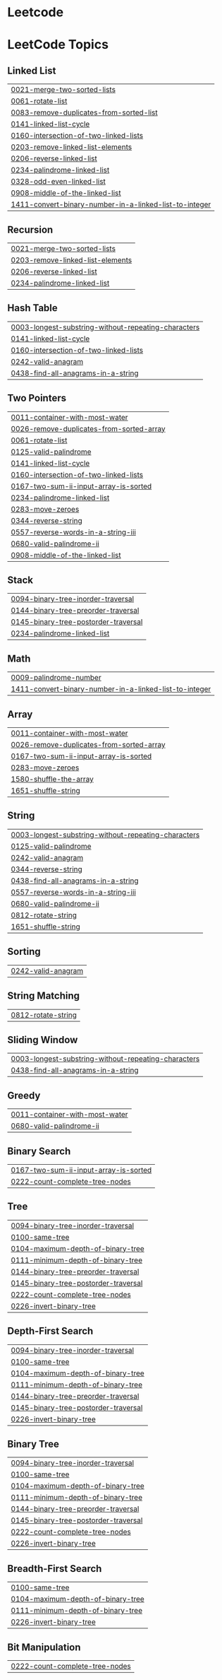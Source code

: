 # Leetcode
<!---LeetCode Topics Start-->
# LeetCode Topics
## Linked List
|  |
| ------- |
| [0021-merge-two-sorted-lists](https://github.com/About-Rudra/Leetcode/tree/master/0021-merge-two-sorted-lists) |
| [0061-rotate-list](https://github.com/About-Rudra/Leetcode/tree/master/0061-rotate-list) |
| [0083-remove-duplicates-from-sorted-list](https://github.com/About-Rudra/Leetcode/tree/master/0083-remove-duplicates-from-sorted-list) |
| [0141-linked-list-cycle](https://github.com/About-Rudra/Leetcode/tree/master/0141-linked-list-cycle) |
| [0160-intersection-of-two-linked-lists](https://github.com/About-Rudra/Leetcode/tree/master/0160-intersection-of-two-linked-lists) |
| [0203-remove-linked-list-elements](https://github.com/About-Rudra/Leetcode/tree/master/0203-remove-linked-list-elements) |
| [0206-reverse-linked-list](https://github.com/About-Rudra/Leetcode/tree/master/0206-reverse-linked-list) |
| [0234-palindrome-linked-list](https://github.com/About-Rudra/Leetcode/tree/master/0234-palindrome-linked-list) |
| [0328-odd-even-linked-list](https://github.com/About-Rudra/Leetcode/tree/master/0328-odd-even-linked-list) |
| [0908-middle-of-the-linked-list](https://github.com/About-Rudra/Leetcode/tree/master/0908-middle-of-the-linked-list) |
| [1411-convert-binary-number-in-a-linked-list-to-integer](https://github.com/About-Rudra/Leetcode/tree/master/1411-convert-binary-number-in-a-linked-list-to-integer) |
## Recursion
|  |
| ------- |
| [0021-merge-two-sorted-lists](https://github.com/About-Rudra/Leetcode/tree/master/0021-merge-two-sorted-lists) |
| [0203-remove-linked-list-elements](https://github.com/About-Rudra/Leetcode/tree/master/0203-remove-linked-list-elements) |
| [0206-reverse-linked-list](https://github.com/About-Rudra/Leetcode/tree/master/0206-reverse-linked-list) |
| [0234-palindrome-linked-list](https://github.com/About-Rudra/Leetcode/tree/master/0234-palindrome-linked-list) |
## Hash Table
|  |
| ------- |
| [0003-longest-substring-without-repeating-characters](https://github.com/About-Rudra/Leetcode/tree/master/0003-longest-substring-without-repeating-characters) |
| [0141-linked-list-cycle](https://github.com/About-Rudra/Leetcode/tree/master/0141-linked-list-cycle) |
| [0160-intersection-of-two-linked-lists](https://github.com/About-Rudra/Leetcode/tree/master/0160-intersection-of-two-linked-lists) |
| [0242-valid-anagram](https://github.com/About-Rudra/Leetcode/tree/master/0242-valid-anagram) |
| [0438-find-all-anagrams-in-a-string](https://github.com/About-Rudra/Leetcode/tree/master/0438-find-all-anagrams-in-a-string) |
## Two Pointers
|  |
| ------- |
| [0011-container-with-most-water](https://github.com/About-Rudra/Leetcode/tree/master/0011-container-with-most-water) |
| [0026-remove-duplicates-from-sorted-array](https://github.com/About-Rudra/Leetcode/tree/master/0026-remove-duplicates-from-sorted-array) |
| [0061-rotate-list](https://github.com/About-Rudra/Leetcode/tree/master/0061-rotate-list) |
| [0125-valid-palindrome](https://github.com/About-Rudra/Leetcode/tree/master/0125-valid-palindrome) |
| [0141-linked-list-cycle](https://github.com/About-Rudra/Leetcode/tree/master/0141-linked-list-cycle) |
| [0160-intersection-of-two-linked-lists](https://github.com/About-Rudra/Leetcode/tree/master/0160-intersection-of-two-linked-lists) |
| [0167-two-sum-ii-input-array-is-sorted](https://github.com/About-Rudra/Leetcode/tree/master/0167-two-sum-ii-input-array-is-sorted) |
| [0234-palindrome-linked-list](https://github.com/About-Rudra/Leetcode/tree/master/0234-palindrome-linked-list) |
| [0283-move-zeroes](https://github.com/About-Rudra/Leetcode/tree/master/0283-move-zeroes) |
| [0344-reverse-string](https://github.com/About-Rudra/Leetcode/tree/master/0344-reverse-string) |
| [0557-reverse-words-in-a-string-iii](https://github.com/About-Rudra/Leetcode/tree/master/0557-reverse-words-in-a-string-iii) |
| [0680-valid-palindrome-ii](https://github.com/About-Rudra/Leetcode/tree/master/0680-valid-palindrome-ii) |
| [0908-middle-of-the-linked-list](https://github.com/About-Rudra/Leetcode/tree/master/0908-middle-of-the-linked-list) |
## Stack
|  |
| ------- |
| [0094-binary-tree-inorder-traversal](https://github.com/About-Rudra/Leetcode/tree/master/0094-binary-tree-inorder-traversal) |
| [0144-binary-tree-preorder-traversal](https://github.com/About-Rudra/Leetcode/tree/master/0144-binary-tree-preorder-traversal) |
| [0145-binary-tree-postorder-traversal](https://github.com/About-Rudra/Leetcode/tree/master/0145-binary-tree-postorder-traversal) |
| [0234-palindrome-linked-list](https://github.com/About-Rudra/Leetcode/tree/master/0234-palindrome-linked-list) |
## Math
|  |
| ------- |
| [0009-palindrome-number](https://github.com/About-Rudra/Leetcode/tree/master/0009-palindrome-number) |
| [1411-convert-binary-number-in-a-linked-list-to-integer](https://github.com/About-Rudra/Leetcode/tree/master/1411-convert-binary-number-in-a-linked-list-to-integer) |
## Array
|  |
| ------- |
| [0011-container-with-most-water](https://github.com/About-Rudra/Leetcode/tree/master/0011-container-with-most-water) |
| [0026-remove-duplicates-from-sorted-array](https://github.com/About-Rudra/Leetcode/tree/master/0026-remove-duplicates-from-sorted-array) |
| [0167-two-sum-ii-input-array-is-sorted](https://github.com/About-Rudra/Leetcode/tree/master/0167-two-sum-ii-input-array-is-sorted) |
| [0283-move-zeroes](https://github.com/About-Rudra/Leetcode/tree/master/0283-move-zeroes) |
| [1580-shuffle-the-array](https://github.com/About-Rudra/Leetcode/tree/master/1580-shuffle-the-array) |
| [1651-shuffle-string](https://github.com/About-Rudra/Leetcode/tree/master/1651-shuffle-string) |
## String
|  |
| ------- |
| [0003-longest-substring-without-repeating-characters](https://github.com/About-Rudra/Leetcode/tree/master/0003-longest-substring-without-repeating-characters) |
| [0125-valid-palindrome](https://github.com/About-Rudra/Leetcode/tree/master/0125-valid-palindrome) |
| [0242-valid-anagram](https://github.com/About-Rudra/Leetcode/tree/master/0242-valid-anagram) |
| [0344-reverse-string](https://github.com/About-Rudra/Leetcode/tree/master/0344-reverse-string) |
| [0438-find-all-anagrams-in-a-string](https://github.com/About-Rudra/Leetcode/tree/master/0438-find-all-anagrams-in-a-string) |
| [0557-reverse-words-in-a-string-iii](https://github.com/About-Rudra/Leetcode/tree/master/0557-reverse-words-in-a-string-iii) |
| [0680-valid-palindrome-ii](https://github.com/About-Rudra/Leetcode/tree/master/0680-valid-palindrome-ii) |
| [0812-rotate-string](https://github.com/About-Rudra/Leetcode/tree/master/0812-rotate-string) |
| [1651-shuffle-string](https://github.com/About-Rudra/Leetcode/tree/master/1651-shuffle-string) |
## Sorting
|  |
| ------- |
| [0242-valid-anagram](https://github.com/About-Rudra/Leetcode/tree/master/0242-valid-anagram) |
## String Matching
|  |
| ------- |
| [0812-rotate-string](https://github.com/About-Rudra/Leetcode/tree/master/0812-rotate-string) |
## Sliding Window
|  |
| ------- |
| [0003-longest-substring-without-repeating-characters](https://github.com/About-Rudra/Leetcode/tree/master/0003-longest-substring-without-repeating-characters) |
| [0438-find-all-anagrams-in-a-string](https://github.com/About-Rudra/Leetcode/tree/master/0438-find-all-anagrams-in-a-string) |
## Greedy
|  |
| ------- |
| [0011-container-with-most-water](https://github.com/About-Rudra/Leetcode/tree/master/0011-container-with-most-water) |
| [0680-valid-palindrome-ii](https://github.com/About-Rudra/Leetcode/tree/master/0680-valid-palindrome-ii) |
## Binary Search
|  |
| ------- |
| [0167-two-sum-ii-input-array-is-sorted](https://github.com/About-Rudra/Leetcode/tree/master/0167-two-sum-ii-input-array-is-sorted) |
| [0222-count-complete-tree-nodes](https://github.com/About-Rudra/Leetcode/tree/master/0222-count-complete-tree-nodes) |
## Tree
|  |
| ------- |
| [0094-binary-tree-inorder-traversal](https://github.com/About-Rudra/Leetcode/tree/master/0094-binary-tree-inorder-traversal) |
| [0100-same-tree](https://github.com/About-Rudra/Leetcode/tree/master/0100-same-tree) |
| [0104-maximum-depth-of-binary-tree](https://github.com/About-Rudra/Leetcode/tree/master/0104-maximum-depth-of-binary-tree) |
| [0111-minimum-depth-of-binary-tree](https://github.com/About-Rudra/Leetcode/tree/master/0111-minimum-depth-of-binary-tree) |
| [0144-binary-tree-preorder-traversal](https://github.com/About-Rudra/Leetcode/tree/master/0144-binary-tree-preorder-traversal) |
| [0145-binary-tree-postorder-traversal](https://github.com/About-Rudra/Leetcode/tree/master/0145-binary-tree-postorder-traversal) |
| [0222-count-complete-tree-nodes](https://github.com/About-Rudra/Leetcode/tree/master/0222-count-complete-tree-nodes) |
| [0226-invert-binary-tree](https://github.com/About-Rudra/Leetcode/tree/master/0226-invert-binary-tree) |
## Depth-First Search
|  |
| ------- |
| [0094-binary-tree-inorder-traversal](https://github.com/About-Rudra/Leetcode/tree/master/0094-binary-tree-inorder-traversal) |
| [0100-same-tree](https://github.com/About-Rudra/Leetcode/tree/master/0100-same-tree) |
| [0104-maximum-depth-of-binary-tree](https://github.com/About-Rudra/Leetcode/tree/master/0104-maximum-depth-of-binary-tree) |
| [0111-minimum-depth-of-binary-tree](https://github.com/About-Rudra/Leetcode/tree/master/0111-minimum-depth-of-binary-tree) |
| [0144-binary-tree-preorder-traversal](https://github.com/About-Rudra/Leetcode/tree/master/0144-binary-tree-preorder-traversal) |
| [0145-binary-tree-postorder-traversal](https://github.com/About-Rudra/Leetcode/tree/master/0145-binary-tree-postorder-traversal) |
| [0226-invert-binary-tree](https://github.com/About-Rudra/Leetcode/tree/master/0226-invert-binary-tree) |
## Binary Tree
|  |
| ------- |
| [0094-binary-tree-inorder-traversal](https://github.com/About-Rudra/Leetcode/tree/master/0094-binary-tree-inorder-traversal) |
| [0100-same-tree](https://github.com/About-Rudra/Leetcode/tree/master/0100-same-tree) |
| [0104-maximum-depth-of-binary-tree](https://github.com/About-Rudra/Leetcode/tree/master/0104-maximum-depth-of-binary-tree) |
| [0111-minimum-depth-of-binary-tree](https://github.com/About-Rudra/Leetcode/tree/master/0111-minimum-depth-of-binary-tree) |
| [0144-binary-tree-preorder-traversal](https://github.com/About-Rudra/Leetcode/tree/master/0144-binary-tree-preorder-traversal) |
| [0145-binary-tree-postorder-traversal](https://github.com/About-Rudra/Leetcode/tree/master/0145-binary-tree-postorder-traversal) |
| [0222-count-complete-tree-nodes](https://github.com/About-Rudra/Leetcode/tree/master/0222-count-complete-tree-nodes) |
| [0226-invert-binary-tree](https://github.com/About-Rudra/Leetcode/tree/master/0226-invert-binary-tree) |
## Breadth-First Search
|  |
| ------- |
| [0100-same-tree](https://github.com/About-Rudra/Leetcode/tree/master/0100-same-tree) |
| [0104-maximum-depth-of-binary-tree](https://github.com/About-Rudra/Leetcode/tree/master/0104-maximum-depth-of-binary-tree) |
| [0111-minimum-depth-of-binary-tree](https://github.com/About-Rudra/Leetcode/tree/master/0111-minimum-depth-of-binary-tree) |
| [0226-invert-binary-tree](https://github.com/About-Rudra/Leetcode/tree/master/0226-invert-binary-tree) |
## Bit Manipulation
|  |
| ------- |
| [0222-count-complete-tree-nodes](https://github.com/About-Rudra/Leetcode/tree/master/0222-count-complete-tree-nodes) |
<!---LeetCode Topics End-->
